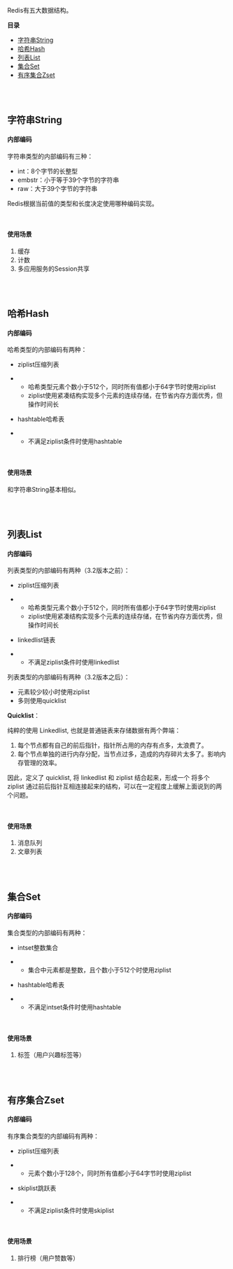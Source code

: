 Redis有五大数据结构。

**目录**

- [字符串String](#字符串String)
- [哈希Hash](#哈希Hash)
- [列表List](#列表List)
- [集合Set](#集合Set)
- [有序集合Zset](#有序集合Zset)

<br/>

<br/>

## 字符串String

#### 内部编码

字符串类型的内部编码有三种：

- int：8个字节的长整型
- embstr：小于等于39个字节的字符串
- raw：大于39个字节的字符串

Redis根据当前值的类型和长度决定使用哪种编码实现。

<br/>

#### 使用场景

1. 缓存
2. 计数
3. 多应用服务的Session共享

<br/>

<br/>

## 哈希Hash

#### 内部编码

哈希类型的内部编码有两种：

- ziplist压缩列表

- - 哈希类型元素个数小于512个，同时所有值都小于64字节时使用ziplist
  - ziplist使用紧凑结构实现多个元素的连续存储，在节省内存方面优秀，但操作时间长

- hashtable哈希表

- - 不满足ziplist条件时使用hashtable

<br/>

#### 使用场景

和字符串String基本相似。

<br/>

<br/>

## 列表List

#### 内部编码

列表类型的内部编码有两种（3.2版本之前）：

- ziplist压缩列表

- - 哈希类型元素个数小于512个，同时所有值都小于64字节时使用ziplist
  - ziplist使用紧凑结构实现多个元素的连续存储，在节省内存方面优秀，但操作时间长

- linkedlist链表

- - 不满足ziplist条件时使用linkedlist

列表类型的内部编码有两种（3.2版本之后）：

- 元素较少较小时使用ziplist
- 多则使用quicklist

**Quicklist**：

纯粹的使用 Linkedlist, 也就是普通链表来存储数据有两个弊端：

1. 每个节点都有自己的前后指针，指针所占用的内存有点多，太浪费了。
2. 每个节点单独的进行内存分配，当节点过多，造成的内存碎片太多了。影响内存管理的效率。

因此，定义了 quicklist, 将 linkedlist 和 ziplist 结合起来，形成一个 将多个 ziplist 通过前后指针互相连接起来的结构，可以在一定程度上缓解上面说到的两个问题。

<br/>

#### 使用场景

1. 消息队列
2. 文章列表

<br/>

<br/>

## 集合Set

#### 内部编码

集合类型的内部编码有两种：

- intset整数集合

- - 集合中元素都是整数，且个数小于512个时使用ziplist

- hashtable哈希表

- - 不满足intset条件时使用hashtable

<br/>

#### 使用场景

1. 标签（用户兴趣标签等）

<br/>

<br/>

## 有序集合Zset

#### 内部编码

有序集合类型的内部编码有两种：

- ziplist压缩列表

- - 元素个数小于128个，同时所有值都小于64字节时使用ziplist

- skiplist跳跃表

- - 不满足ziplist条件时使用skiplist

<br/>

#### 使用场景

1. 排行榜（用户赞数等）